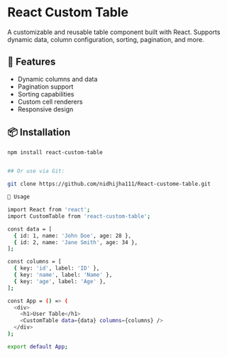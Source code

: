 # React Custom Table

A customizable and reusable table component built with React. Supports dynamic data, column configuration, sorting, pagination, and more.

## 🚀 Features

- Dynamic columns and data
- Pagination support
- Sorting capabilities
- Custom cell renderers
- Responsive design

## 📦 Installation

```bash
npm install react-custom-table


## Or use via Git:

git clone https://github.com/nidhijha111/React-custome-table.git

🧪 Usage

import React from 'react';
import CustomTable from 'react-custom-table';

const data = [
  { id: 1, name: 'John Doe', age: 28 },
  { id: 2, name: 'Jane Smith', age: 34 },
];

const columns = [
  { key: 'id', label: 'ID' },
  { key: 'name', label: 'Name' },
  { key: 'age', label: 'Age' },
];

const App = () => (
  <div>
    <h1>User Table</h1>
    <CustomTable data={data} columns={columns} />
  </div>
);

export default App;

